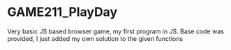 # GAME211_PlayDay
Very basic JS based browser game, my first program in JS. Base code was provided, I just added my own solution to the given functions
